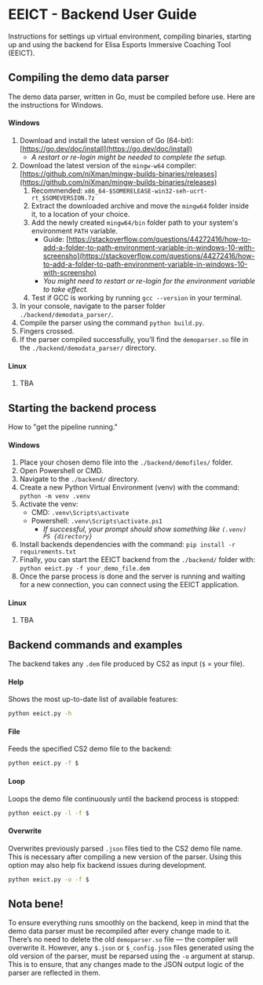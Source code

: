 # EEICT - Backend User Guide

Instructions for settings up virtual environment, compiling binaries, starting up and using the backend for Elisa Esports Immersive Coaching Tool (EEICT).

## Compiling the demo data parser

The demo data parser, written in Go, must be compiled before use. Here are the instructions for Windows.

#### Windows

1. Download and install the latest version of Go (64-bit): [https://go.dev/doc/install](https://go.dev/doc/install)
    - *A restart or re-login might be needed to complete the setup.*
2. Download the latest version of the `mingw-w64` compiler: [https://github.com/niXman/mingw-builds-binaries/releases](https://github.com/niXman/mingw-builds-binaries/releases)
    1. Recommended: `x86_64-$SOMERELEASE-win32-seh-ucrt-rt_$SOMEVERSION.7z`
    2. Extract the downloaded archive and move the `mingw64` folder inside it, to a location of your choice.
    3. Add the newly created `mingw64/bin` folder path to your system's environment `PATH` variable.
        - Guide: [https://stackoverflow.com/questions/44272416/how-to-add-a-folder-to-path-environment-variable-in-windows-10-with-screensho](https://stackoverflow.com/questions/44272416/how-to-add-a-folder-to-path-environment-variable-in-windows-10-with-screensho)
        - *You might need to restart or re-login for the environment variable to take effect.*
    4. Test if GCC is working by running `gcc --version` in your terminal.
3. In your console, navigate to the parser folder `./backend/demodata_parser/`.
4. Compile the parser using the command `python build.py`.
5. Fingers crossed.
6. If the parser compiled successfully, you’ll find the `demoparser.so` file in the `./backend/demodata_parser/` directory.
#### Linux

1. TBA

## Starting the backend process

How to "get the pipeline running."

#### Windows

1. Place your chosen demo file into the `./backend/demofiles/` folder.
2. Open Powershell or CMD.
3. Navigate to the `./backend/` directory.
4. Create a new Python Virtual Environment (venv) with the command:  `python -m venv .venv`
5. Activate the venv:
    - CMD: `.venv\Scripts\activate`
    - Powershell: `.venv\Scripts\activate.ps1`
        - *If successful, your prompt should show something like `(.venv) PS {directory}`*
6. Install backends dependencies with the command:  `pip install -r requirements.txt`
7. Finally, you can start the EEICT backend from the `./backend/` folder with:  
    `python eeict.py -f your_demo_file.dem`
8. Once the parse process is done and  the server is running and waiting for a new connection, you can connect using the EEICT application.

#### Linux

1. TBA

## Backend commands and examples

The backend takes any `.dem` file produced by CS2 as input (`$` = your file).

#### Help

Shows the most up-to-date list of available features:

```sh
python eeict.py -h
```

#### File

Feeds the specified CS2 demo file to the backend:

```sh
python eeict.py -f $
```

#### Loop

Loops the demo file continuously until the backend process is stopped:

```sh
python eeict.py -l -f $
```

#### Overwrite

Overwrites previously parsed `.json` files tied to the CS2 demo file name. This is necessary after compiling a new version of the parser. Using this option may also help fix backend issues during development.

```sh
python eeict.py -o -f $
```

## Nota bene!

To ensure everything runs smoothly on the backend, keep in mind that the demo data parser must be recompiled after every change made to it. There’s no need to delete the old `demoparser.so` file — the compiler will overwrite it. However, any `$.json` or `$_config.json` files generated using the old version of the parser, must be reparsed using the `-o` argument at starup. This is to ensure, that any changes made to the JSON output logic of the parser are reflected in them.